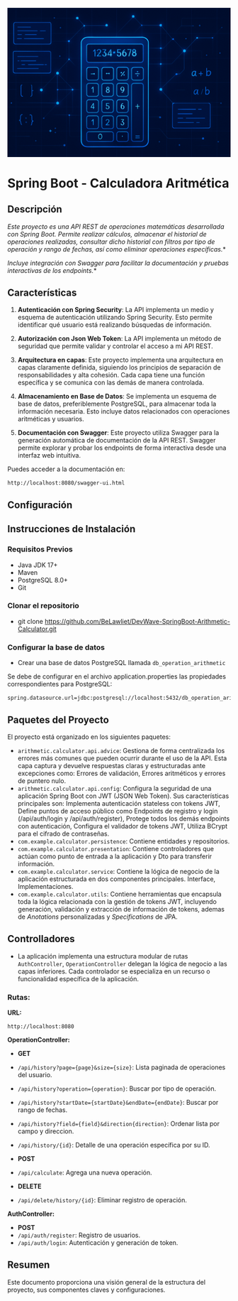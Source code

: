 ![Descripción alternativa](src/main/resources/static/calculator-image.png)

# Spring Boot - Calculadora Aritmética

## Descripción
*Este proyecto es una API REST de operaciones matemáticas desarrollada con Spring Boot. Permite realizar cálculos, almacenar el historial de operaciones realizadas, consultar dicho historial con filtros por tipo de operación y rango de fechas, así como eliminar operaciones específicas.**

*Incluye integración con Swagger para facilitar la documentación y pruebas interactivas de los endpoints.**

## Características

1. **Autenticación con Spring Security**: La API implementa un medio y esquema de autenticación utilizando Spring Security. Esto permite identificar qué usuario está realizando búsquedas de información.

2. **Autorización con Json Web Token**: La API implementa un método de seguridad que permite validar y controlar el acceso a mi API REST.

3. **Arquitectura en capas**: Este proyecto implementa una arquitectura en capas claramente definida, siguiendo los principios de separación de responsabilidades y alta cohesión. Cada capa tiene una función específica y se comunica con las demás de manera controlada.

4. **Almacenamiento en Base de Datos**: Se implementa un esquema de base de datos, preferiblemente PostgreSQL, para almacenar toda la información necesaria. Esto incluye datos relacionados con operaciones aritméticas y usuarios.

5. **Documentación con Swagger**: Este proyecto utiliza Swagger para la generación automática de documentación de la API REST. Swagger permite explorar y probar los endpoints de forma interactiva desde una interfaz web intuitiva.

Puedes acceder a la documentación en:
```properties
http://localhost:8080/swagger-ui.html
```

## Configuración
## Instrucciones de Instalación

### Requisitos Previos

- Java JDK 17+
- Maven
- PostgreSQL 8.0+
- Git

### Clonar el repositorio
- git clone https://github.com/BeLawliet/DevWave-SpringBoot-Arithmetic-Calculator.git

### Configurar la base de datos
- Crear una base de datos PostgreSQL llamada `db_operation_arithmetic`

Se debe de configurar en el archivo application.properties las propiedades correspondientes para PostgreSQL:
```properties
spring.datasource.url=jdbc:postgresql://localhost:5432/db_operation_arithmetic
```

## Paquetes del Proyecto
El proyecto está organizado en los siguientes paquetes:

- `arithmetic.calculator.api.advice`: Gestiona de forma centralizada los errores más comunes que pueden ocurrir durante el uso de la API. Esta capa captura y devuelve respuestas claras y estructuradas ante excepciones como: Errores de validación, Errores aritméticos y errores de puntero nulo.
- `arithmetic.calculator.api.config`: Configura la seguridad de una aplicación Spring Boot con JWT (JSON Web Token). Sus características principales son: Implementa autenticación stateless con tokens JWT, Define puntos de acceso público como Endpoints de registro y login (/api/auth/login y /api/auth/register), Protege todos los demás endpoints con autenticación, Configura el validador de tokens JWT, Utiliza BCrypt para el cifrado de contraseñas.
- `com.example.calculator.persistence`: Contiene entidades y repositorios.
- `com.example.calculator.presentation`: Contiene controladores que actúan como punto de entrada a la aplicación y Dto para transferir información.
- `com.example.calculator.service`: Contiene la lógica de negocio de la aplicación estructurada en dos componentes principales. Interface, Implementaciones.
- `com.example.calculator.utils`: Contiene herramientas que encapsula toda la lógica relacionada con la gestión de tokens JWT, incluyendo generación, validación y extracción de información de tokens, ademas de *Anotations* personalizadas y *Specifications* de JPA.

## Controlladores

- La aplicación implementa una estructura modular de rutas `AuthController`, `OperationController` delegan la lógica de negocio a las capas inferiores. Cada controlador se especializa en un recurso o funcionalidad específica de la aplicación.

### Rutas:

**URL:**
```properties
http://localhost:8080
```
**OperationController:**

- **GET**
- `/api/history?page={page}&size={size}`: Lista paginada de operaciones del usuario.
- `/api/history?operation={operation}`: Buscar por tipo de operación.
- `/api/history?startDate={startDate}&endDate={endDate}`: Buscar por rango de fechas.
- `/api/history?field={field}&direction{direction}`: Ordenar lista por campo y direccion.
- `/api/history/{id}`: Detalle de una operación específica por su ID.


- **POST**
- `/api/calculate`: Agrega una nueva operación.


- **DELETE**
- `/api/delete/history/{id}`: Eliminar registro de operación.

**AuthController:**

- **POST**
- `/api/auth/register`: Registro de usuarios.
- `/api/auth/login`: Autenticación y generación de token.

## Resumen
Este documento proporciona una visión general de la estructura del proyecto, sus componentes claves y configuraciones.
